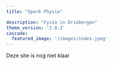 ```yaml
---
title: "Spark Physio"

description: "Fysio in Driebergen"
theme_version: '2.8.2'
cascade:
  featured_image: '/images/index.jpeg'
---
```

Deze site is nog niet klaar
